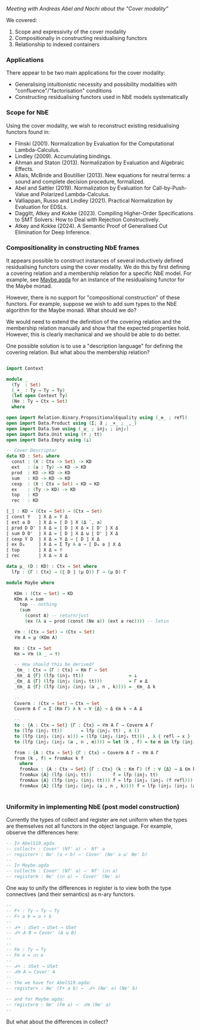 *Meeting with Andreas Abel and Nachi about the "Cover modality"*

We covered:

1. Scope and expressivity of the cover modality
2. Compositionaliy in constructing residualising functors
3. Relationship to indexed containers

### Applications

There appear to be two main applications for the cover modality:

- Generalising intuitionistic necessity and possibility modalities
  with "confluence"/"factorisation" conditions
- Constructing residualising functors used in NbE models
  systematically

### Scope for NbE

Using the cover modality, we wish to reconstruct existing residualising functors found in:

- Flinski (2001). Normalization by Evaluation for the Computational Lambda-Calculus.
- Lindley (2009). Accumulating bindings.
- Ahman and Staton (2013). Normalization by Evaluation and Algebraic Effects.
- Allais, McBride and Boutillier (2013). New equations for neutral terms: a sound and complete decision procedure, formalized.
- Abel and Sattler (2019). Normalization by Evaluation for Call-by-Push-Value and Polarized Lambda-Calculus.
- Valliappan, Russo and Lindley (2021). Practical Normalization by Evaluation for EDSLs.
- Daggitt, Atkey and Kokke (2023). Compiling Higher-Order Specifications to SMT Solvers: How to Deal with Rejection Constructively.
- Atkey and Kokke (2024). A Semantic Proof of Generalised Cut Elimination for Deep Inference.

### Compositionality in constructing NbE frames

It appears possible to construct instances of several inductively
defined residualising functors using the cover modality. We do this by
first defining a covering relation and a membership relation for a
specific NbE model. For example, see
[Maybe.agda](/src/Instances/Maybe.agda) for an instance of the
residualising functor for the Maybe monad.

However, there is no support for "compositional construction" of these
functors. For example, suppose we wish to add sum types to the NbE
algorithm for the Maybe monad. What should we do?

We would need to extend the definition of the covering relation and
the membership relation manually and show that the expected properties
hold. However, this is clearly mechanical and we should be able to do
better.

One possible solution is to use a "description language" for defining
the covering relation. But what abou the membership relation?

```agda

import Context

module _
  (Ty  : Set)
  (_+_ : Ty → Ty → Ty)
  (let open Context Ty)
  (Ne : Ty → Ctx → Set)
  where

open import Relation.Binary.PropositionalEquality using (_≡_ ; refl)
open import Data.Product using (Σ; ∃ ; _×_ ; _,_)
open import Data.Sum using (_⊎_ ; inj₁ ; inj₂)
open import Data.Unit using (⊤ ; tt)
open import Data.Empty using (⊥)

-- Cover Descriptor
data KD : Set₁ where
  const : (X : Ctx -> Set) -> KD
  ext   : (a : Ty) -> KD -> KD
  prod  : KD -> KD -> KD
  sum   : KD -> KD -> KD
  cexp  : (X : Ctx → Set) → KD → KD
  ex    : (Ty -> KD) -> KD
  top   : KD
  rec   : KD

⟦_⟧ : KD → (Ctx → Set) → (Ctx → Set)
⟦ const Y   ⟧ X Δ = Y Δ
⟦ ext a D   ⟧ X Δ = ⟦ D ⟧ X (Δ `, a)
⟦ prod D D' ⟧ X Δ = ⟦ D ⟧ X Δ × ⟦ D' ⟧ X Δ
⟦ sum D D'  ⟧ X Δ = ⟦ D ⟧ X Δ ⊎ ⟦ D' ⟧ X Δ
⟦ cexp Y D  ⟧ X Δ = Y Δ → ⟦ D ⟧ X Δ
⟦ ex Dₐ     ⟧ X Δ = Σ Ty λ a → ⟦ Dₐ a ⟧ X Δ
⟦ top       ⟧ X Δ = ⊤
⟦ rec       ⟧ X Δ = X Δ

data μ_ (D : KD) : Ctx → Set where
  lfp : {Γ : Ctx} → (⟦ D ⟧ (μ D)) Γ → (μ D) Γ

module Maybe where

   KDm : (Ctx → Set) → KD
   KDm A = sum
     top -- nothing
     (sum
       (const A) -- return/just
       (ex (λ a → prod (const (Ne a)) (ext a rec)))) -- letin 

   𝒞m : (Ctx → Set) → (Ctx → Set)
   𝒞m A = μ (KDm A)

   Km : Ctx → Set
   Km = 𝒞m (λ _ → ⊤)

   -- How should this be derived?
   _∈m_ : Ctx → {Γ : Ctx} → Km Γ → Set
   _∈m_ Δ {Γ} (lfp (inj₁ tt))                 = ⊥
   _∈m_ Δ {Γ} (lfp (inj₂ (inj₁ tt)))          = Γ ≡ Δ
   _∈m_ Δ {Γ} (lfp (inj₂ (inj₂ (a , n , k)))) = _∈m_ Δ k 
   
   -- 
   Coverm : (Ctx → Set) → Ctx → Set
   Coverm A Γ = Σ (Km Γ) λ k → ∀ {Δ} → Δ ∈m k → A Δ

   -- 
   to : {A : Ctx → Set} {Γ : Ctx} → 𝒞m A Γ → Coverm A Γ
   to (lfp (inj₁ tt))       = lfp (inj₁ tt) , λ ()
   to (lfp (inj₂ (inj₁ x))) = (lfp (inj₂ (inj₁ tt))) , λ { refl → x }
   to (lfp (inj₂ (inj₂ (a , n , m)))) = let (k , f) = to m in lfp (inj₂ (inj₂ (a , n , k))) , f  

   from : {A : Ctx → Set} {Γ : Ctx} → Coverm A Γ → 𝒞m A Γ
   from (k , f) = fromAux k f
     where
     fromAux : {A : Ctx → Set} {Γ : Ctx} (k : Km Γ) (f : ∀ {Δ} → Δ ∈m k → A Δ) → 𝒞m A Γ
     fromAux {A} (lfp (inj₁ tt))        f = lfp (inj₁ tt)
     fromAux {A} (lfp (inj₂ (inj₁ tt))) f = lfp (inj₂ (inj₁ (f refl)))
     fromAux {A} (lfp (inj₂ (inj₂ (a , n , k)))) f = lfp (inj₂ (inj₂ (a , n , fromAux k f)))
   
```


### Uniformity in implementing NbE (post model construction)

Currently the types of collect and register are not uniform when the
types are themselves not all functors in the object language. For
example, observe the differences here:

```agda
-- In AbelS19.agda
-- collect+ : Cover' (Nf' a) →̇ Nf' a
-- register+ : Ne' (a + b) →̇ Cover' (Ne' a ⊎' Ne' b)
--
-- In Maybe.agda
-- collectm : Cover' (Nf' a) →̇ Nf' (𝕞 a)
-- registerm : Ne' (𝕞 a) →̇ Cover' (Ne' a)
```

One way to unify the differences in register is to view both the type
connectives (and their semantics) as n-ary functors.

```agda
--
-- F+ : Ty → Ty → Ty
-- F+ a b = a + b
--
-- ℱ+ : USet → USet → USet
-- ℱ+ A B = Cover' (A ⊎ B)
--
--
-- Fm : Ty → Ty
-- Fm a = 𝕞 a
--
-- ℱ+ : USet → USet
-- ℱm A = Cover' A
--
-- the we have for AbelS19.agda:
-- register+ : Ne' (F+ a b) →̇ ℱ+ (Ne' a) (Ne' b)

-- and for Maybe.agda:
-- registerm : Ne' (Fm a) →̇ ℱm (Ne' a)
--
```

But what about the differences in collect? 
